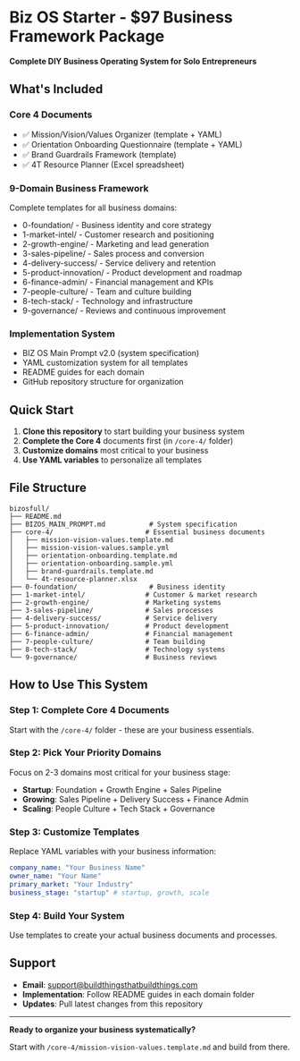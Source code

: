 # Biz OS Starter - $97 Business Framework Package

**Complete DIY Business Operating System for Solo Entrepreneurs**

## What's Included

### Core 4 Documents
- ✅ Mission/Vision/Values Organizer (template + YAML)
- ✅ Orientation Onboarding Questionnaire (template + YAML) 
- ✅ Brand Guardrails Framework (template)
- ✅ 4T Resource Planner (Excel spreadsheet)

### 9-Domain Business Framework
Complete templates for all business domains:
- 0-foundation/ - Business identity and core strategy
- 1-market-intel/ - Customer research and positioning
- 2-growth-engine/ - Marketing and lead generation
- 3-sales-pipeline/ - Sales process and conversion
- 4-delivery-success/ - Service delivery and retention
- 5-product-innovation/ - Product development and roadmap
- 6-finance-admin/ - Financial management and KPIs
- 7-people-culture/ - Team and culture building
- 8-tech-stack/ - Technology and infrastructure
- 9-governance/ - Reviews and continuous improvement

### Implementation System
- BIZ OS Main Prompt v2.0 (system specification)
- YAML customization system for all templates
- README guides for each domain
- GitHub repository structure for organization

## Quick Start

1. **Clone this repository** to start building your business system
2. **Complete the Core 4** documents first (in `/core-4/` folder)
3. **Customize domains** most critical to your business
4. **Use YAML variables** to personalize all templates

## File Structure
```
bizosfull/
├── README.md
├── BIZOS_MAIN_PROMPT.md           # System specification
├── core-4/                       # Essential business documents
│   ├── mission-vision-values.template.md
│   ├── mission-vision-values.sample.yml
│   ├── orientation-onboarding.template.md
│   ├── orientation-onboarding.sample.yml
│   ├── brand-guardrails.template.md
│   └── 4t-resource-planner.xlsx
├── 0-foundation/                  # Business identity
├── 1-market-intel/               # Customer & market research
├── 2-growth-engine/              # Marketing systems
├── 3-sales-pipeline/             # Sales processes
├── 4-delivery-success/           # Service delivery
├── 5-product-innovation/         # Product development
├── 6-finance-admin/              # Financial management
├── 7-people-culture/             # Team building
├── 8-tech-stack/                 # Technology systems
└── 9-governance/                 # Business reviews
```

## How to Use This System

### Step 1: Complete Core 4 Documents
Start with the `/core-4/` folder - these are your business essentials.

### Step 2: Pick Your Priority Domains  
Focus on 2-3 domains most critical for your business stage:
- **Startup**: Foundation + Growth Engine + Sales Pipeline
- **Growing**: Sales Pipeline + Delivery Success + Finance Admin  
- **Scaling**: People Culture + Tech Stack + Governance

### Step 3: Customize Templates
Replace YAML variables with your business information:
```yaml
company_name: "Your Business Name"
owner_name: "Your Name"  
primary_market: "Your Industry"
business_stage: "startup" # startup, growth, scale
```

### Step 4: Build Your System
Use templates to create your actual business documents and processes.

## Support

- **Email**: support@buildthingsthatbuildthings.com
- **Implementation**: Follow README guides in each domain folder  
- **Updates**: Pull latest changes from this repository

---

**Ready to organize your business systematically?**

Start with `/core-4/mission-vision-values.template.md` and build from there.